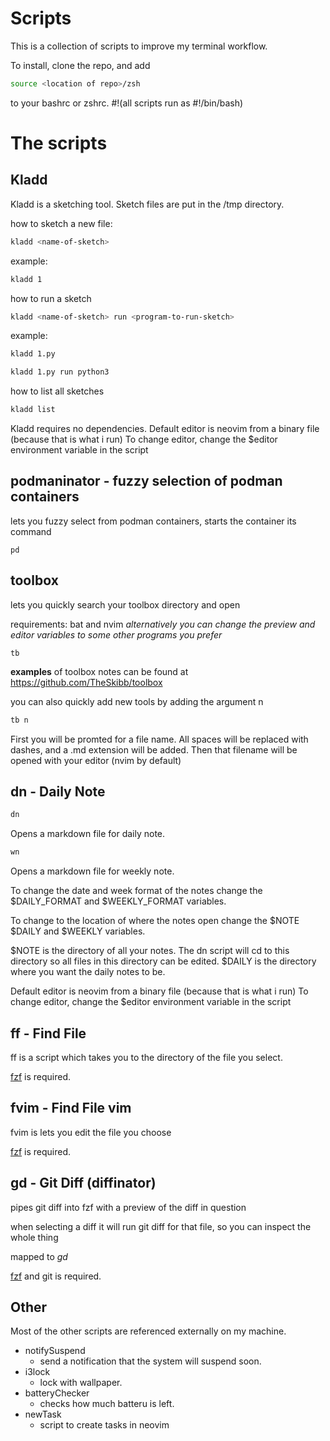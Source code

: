 # Scripts

This is a collection of scripts to improve my terminal workflow.

To install, clone the repo, and add
~~~bash
source <location of repo>/zsh
~~~

to your bashrc or zshrc.
#!(all scripts run as #!/bin/bash)

# The scripts

## Kladd

Kladd is a sketching tool. Sketch files are put in the /tmp directory.

how to sketch a new file:
~~~bash
kladd <name-of-sketch>
~~~

example:
~~~bash
kladd 1
~~~

how to run a sketch
~~~bash
kladd <name-of-sketch> run <program-to-run-sketch>
~~~

example:
~~~bash
kladd 1.py
~~~

~~~bash
kladd 1.py run python3
~~~

how to list all sketches
~~~bash
kladd list
~~~

Kladd requires no dependencies.
Default editor is neovim from a binary file (because that is what i run)
To change editor, change the $editor environment variable in the script

## podmaninator - fuzzy selection of podman containers

lets you fuzzy select from podman containers, starts the container its command 

~~~
pd
~~~

## toolbox

lets you quickly search your toolbox directory and open

requirements: bat and nvim
*alternatively you can change the preview and editor variables to some other programs you prefer*

~~~
tb
~~~

**examples** of toolbox notes can be found at https://github.com/TheSkibb/toolbox

you can also quickly add new tools by adding the argument n

~~~bash
tb n
~~~

First you will be promted for a file name. All spaces will be replaced with dashes, and a .md extension will be added.
Then that filename will be opened with your editor (nvim by default)

## dn - Daily Note

~~~bash
dn
~~~
Opens a markdown file for daily note.

~~~bash
wn
~~~
Opens a markdown file for weekly note.

To change the date and week format of the notes change the $DAILY_FORMAT and $WEEKLY_FORMAT variables.

To change to the location of where the notes open change the $NOTE $DAILY and $WEEKLY variables.

$NOTE is the directory of all your notes. The dn script will cd to this directory so all files in this directory can be edited.
$DAILY is the directory where you want the daily notes to be.

Default editor is neovim from a binary file (because that is what i run)
To change editor, change the $editor environment variable in the script

## ff - Find File

ff is a script which takes you to the directory of the file you select.

[fzf](https://github.com/junegunn/fzf) is required.

## fvim - Find File vim

fvim is lets you edit the file you choose

[fzf](https://github.com/junegunn/fzf) is required.

## gd - Git Diff (diffinator)

pipes git diff into fzf with a preview of the diff in question

when selecting a diff it will run git diff for that file, so you can inspect the whole thing

mapped to *gd*

[fzf](https://github.com/junegunn/fzf) and git is required.

## Other

Most of the other scripts are referenced externally on my machine.

- notifySuspend
    - send a notification that the system will suspend soon.
- i3lock
    - lock with wallpaper.
- batteryChecker
    - checks how much batteru is left.
- newTask
    - script to create tasks in neovim
